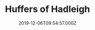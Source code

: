 ---
date: 2019-12-06T09:54:57.000Z
title: Huffers of Hadleigh
latitude: 52.044768970680046
longitude: 0.9528065517153052
category: checkin
---